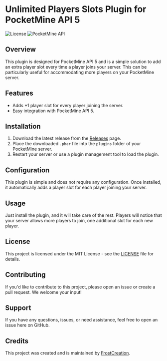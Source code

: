 # Unlimited Players Slots Plugin for PocketMine API 5

![License](https://img.shields.io/badge/license-MIT-blue.svg)
![PocketMine API](https://img.shields.io/badge/PocketMine%20API-5-success.svg)

## Overview

This plugin is designed for PocketMine API 5 and is a simple solution to add an extra player slot every time a player joins your server. This can be particularly useful for accommodating more players on your PocketMine server.

## Features

- Adds +1 player slot for every player joining the server.
- Easy integration with PocketMine API 5.

## Installation

1. Download the latest release from the [Releases](https://github.com/Frost-Creations/FrostUnlimitedSlots) page.
2. Place the downloaded `.phar` file into the `plugins` folder of your PocketMine server.
3. Restart your server or use a plugin management tool to load the plugin.

## Configuration

This plugin is simple and does not require any configuration. Once installed, it automatically adds a player slot for each player joining your server.

## Usage

Just install the plugin, and it will take care of the rest. Players will notice that your server allows more players to join, one additional slot for each new player.

## License

This project is licensed under the MIT License - see the [LICENSE](LICENSE) file for details.

## Contributing

If you'd like to contribute to this project, please open an issue or create a pull request. We welcome your input!

## Support

If you have any questions, issues, or need assistance, feel free to open an issue here on GitHub.

## Credits

This project was created and is maintained by [FrostCreation](https://github.com/Frost-Creations).
